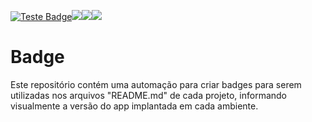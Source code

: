 [![Teste Badge](https://github.com/ifGarcia/action-badge/actions/workflows/teste.yml/badge.svg?branch=main)](https://github.com/ifGarcia/badge/actions/workflows/teste.yml)![](https://github.com/ifGarcia/badges/blob/main/badges/action-badge/env-com-token.svg)![](https://github.com/ifGarcia/badges/blob/main/badges/action-badge/env-sem-token.svg)![](https://github.com/ifGarcia/badges/blob/main/badges/action-badge/env-com-token-rep.svg)

# Badge
Este repositório contém uma automação para criar badges para serem utilizadas nos arquivos "README.md" de cada projeto, informando visualmente a versão do app implantada em cada ambiente.
